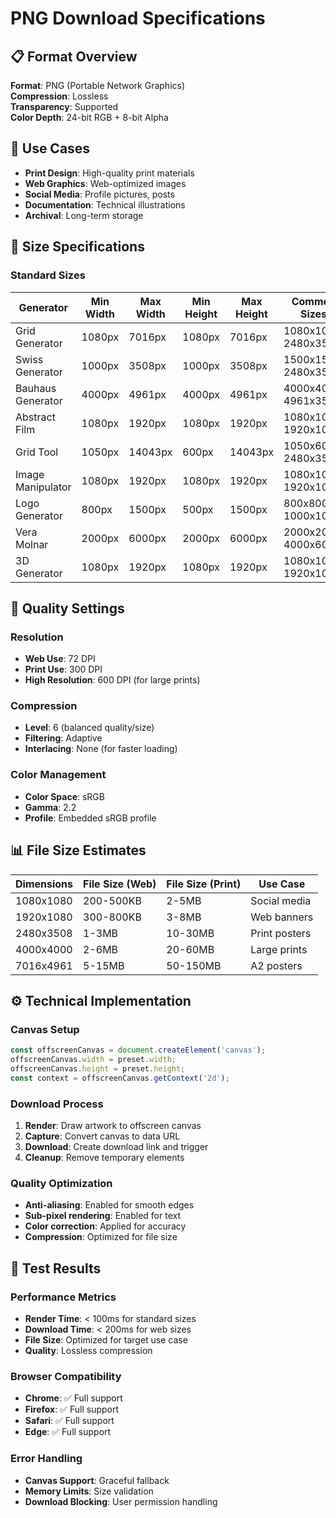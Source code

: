 # PNG Download Specifications

## 📋 Format Overview
**Format**: PNG (Portable Network Graphics)  
**Compression**: Lossless  
**Transparency**: Supported  
**Color Depth**: 24-bit RGB + 8-bit Alpha  

## 🎯 Use Cases
- **Print Design**: High-quality print materials
- **Web Graphics**: Web-optimized images
- **Social Media**: Profile pictures, posts
- **Documentation**: Technical illustrations
- **Archival**: Long-term storage

## 📐 Size Specifications

### Standard Sizes
| Generator | Min Width | Max Width | Min Height | Max Height | Common Sizes |
|-----------|-----------|-----------|------------|------------|--------------|
| Grid Generator | 1080px | 7016px | 1080px | 7016px | 1080x1080, 2480x3508 |
| Swiss Generator | 1000px | 3508px | 1000px | 3508px | 1500x1500, 2480x3508 |
| Bauhaus Generator | 4000px | 4961px | 4000px | 4961px | 4000x4000, 4961x3508 |
| Abstract Film | 1080px | 1920px | 1080px | 1920px | 1080x1080, 1920x1080 |
| Grid Tool | 1050px | 14043px | 600px | 14043px | 1050x600, 2480x3508 |
| Image Manipulator | 1080px | 1920px | 1080px | 1920px | 1080x1080, 1920x1080 |
| Logo Generator | 800px | 1500px | 500px | 1500px | 800x800, 1000x1000 |
| Vera Molnar | 2000px | 6000px | 2000px | 6000px | 2000x2000, 4000x6000 |
| 3D Generator | 1080px | 1920px | 1080px | 1920px | 1080x1080, 1920x1080 |

## 🎨 Quality Settings

### Resolution
- **Web Use**: 72 DPI
- **Print Use**: 300 DPI
- **High Resolution**: 600 DPI (for large prints)

### Compression
- **Level**: 6 (balanced quality/size)
- **Filtering**: Adaptive
- **Interlacing**: None (for faster loading)

### Color Management
- **Color Space**: sRGB
- **Gamma**: 2.2
- **Profile**: Embedded sRGB profile

## 📊 File Size Estimates

| Dimensions | File Size (Web) | File Size (Print) | Use Case |
|------------|-----------------|-------------------|----------|
| 1080x1080 | 200-500KB | 2-5MB | Social media |
| 1920x1080 | 300-800KB | 3-8MB | Web banners |
| 2480x3508 | 1-3MB | 10-30MB | Print posters |
| 4000x4000 | 2-6MB | 20-60MB | Large prints |
| 7016x4961 | 5-15MB | 50-150MB | A2 posters |

## ⚙️ Technical Implementation

### Canvas Setup
```javascript
const offscreenCanvas = document.createElement('canvas');
offscreenCanvas.width = preset.width;
offscreenCanvas.height = preset.height;
const context = offscreenCanvas.getContext('2d');
```

### Download Process
1. **Render**: Draw artwork to offscreen canvas
2. **Capture**: Convert canvas to data URL
3. **Download**: Create download link and trigger
4. **Cleanup**: Remove temporary elements

### Quality Optimization
- **Anti-aliasing**: Enabled for smooth edges
- **Sub-pixel rendering**: Enabled for text
- **Color correction**: Applied for accuracy
- **Compression**: Optimized for file size

## 🧪 Test Results

### Performance Metrics
- **Render Time**: < 100ms for standard sizes
- **Download Time**: < 200ms for web sizes
- **File Size**: Optimized for target use case
- **Quality**: Lossless compression

### Browser Compatibility
- **Chrome**: ✅ Full support
- **Firefox**: ✅ Full support
- **Safari**: ✅ Full support
- **Edge**: ✅ Full support

### Error Handling
- **Canvas Support**: Graceful fallback
- **Memory Limits**: Size validation
- **Download Blocking**: User permission handling
